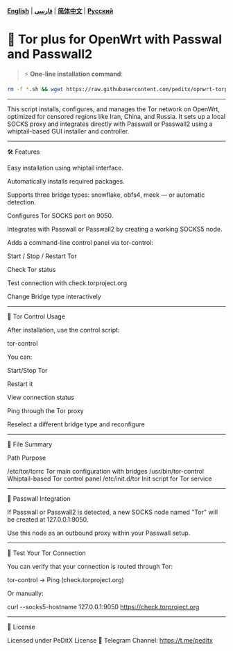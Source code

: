 [**English**](README.md) | [**فارسی**](README_fa.md) | [**简体中文**](README-ch.md) | [**Русский**](README_ru.md)

# 🧱 Tor plus for OpenWrt with Passwal and Passwall2 

> ⚡️ **One-line installation command**:

```bash
rm -f *.sh && wget https://raw.githubusercontent.com/peditx/opnwrt-torplus/refs/heads/main/.Files/install.sh && chmod +x install.sh && sh install.sh
```

---

This script installs, configures, and manages the Tor network on OpenWrt, optimized for censored regions like Iran, China, and Russia. It sets up a local SOCKS proxy and integrates directly with Passwall or Passwall2 using a whiptail-based GUI installer and controller.


---

🛠️ Features

Easy installation using whiptail interface.

Automatically installs required packages.

Supports three bridge types: snowflake, obfs4, meek — or automatic detection.

Configures Tor SOCKS port on 9050.

Integrates with Passwall or Passwall2 by creating a working SOCKS5 node.

Adds a command-line control panel via tor-control:

Start / Stop / Restart Tor

Check Tor status

Test connection with check.torproject.org

Change Bridge type interactively




---

📡 Tor Control Usage

After installation, use the control script:

tor-control

You can:

Start/Stop Tor

Restart it

View connection status

Ping through the Tor proxy

Reselect a different bridge type and reconfigure



---

📂 File Summary

Path	Purpose

/etc/tor/torrc	Tor main configuration with bridges
/usr/bin/tor-control	Whiptail-based Tor control panel
/etc/init.d/tor	Init script for Tor service



---

🔁 Passwall Integration

If Passwall or Passwall2 is detected, a new SOCKS node named "Tor" will be created at 127.0.0.1:9050.

Use this node as an outbound proxy within your Passwall setup.


---

🧪 Test Your Tor Connection

You can verify that your connection is routed through Tor:

tor-control → Ping (check.torproject.org)

Or manually:

curl --socks5-hostname 127.0.0.1:9050 https://check.torproject.org


---

🧾 License

Licensed under PeDitX License
📢 Telegram Channel: https://t.me/peditx
